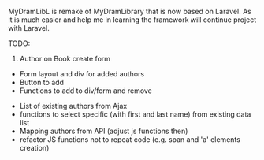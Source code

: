 MyDramLibL is remake of MyDramLibrary that is now based on Laravel.
As it is much easier and help me in learning the framework will continue project with Laravel.

TODO:
1. Author on Book create form
+ Form layout and div for added authors
+ Button to add
+ Functions to add to div/form and remove
- List of existing authors from Ajax
- functions to select specific (with first and last name) from existing data list
- Mapping authors from API (adjust js functions then)
- refactor JS functions not to repeat code (e.g. span and 'a' elements creation)

